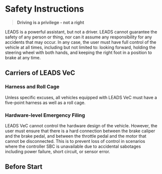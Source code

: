 # Safety Instructions

> **Driving is a privilege - not a right**

LEADS is a powerful assistant, but not a driver. LEADS cannot guarantee the safety of any person or thing, nor can it
assume any responsibility for any accidents that may occur. In any case, the user must have full control of the vehicle
at all times, including but not limited to: looking forward, holding the steering wheel with both hands, and keeping the
right foot in a position to brake at any time.

## Carriers of LEADS VeC

### Harness and Roll Cage

Unless specific excuses, all vehicles equipped with LEADS VeC must have a five-point harness as well as a roll cage.

### Hardware-level Emergency Filing

LEADS VeC cannot control the hardware design of the vehicle. However, the user must ensure that there is a hard
connection between the brake caliper and the brake pedal, and between the throttle pedal and the motor that cannot be
disconnected. This is to prevent loss of control in scenarios where the controller SBC is unavailable due to accidental
sabotages including power failure, short circuit, or sensor error.

## Before Start
